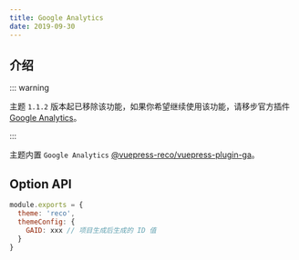 ```yaml
---
title: Google Analytics
date: 2019-09-30
---
```


## 介绍

::: warning

主题 `1.1.2` 版本起已移除该功能，如果你希望继续使用该功能，请移步官方插件[Google Analytics](https://v1.vuepress.vuejs.org/zh/plugin/official/plugin-google-analytics.html)。

:::

主题内置 `Google Analytics` [@vuepress-reco/vuepress-plugin-ga](/views/plugins/ga.md)。

## Option API

```js
module.exports = {
  theme: 'reco',
  themeConfig: {
    GAID: xxx // 项目生成后生成的 ID 值
  }  
}
```
